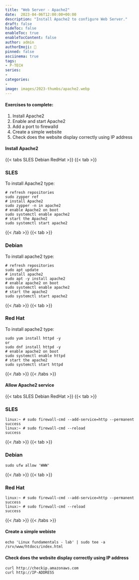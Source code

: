 ```yaml
---
title: "Web Server - Apache2"
date:  2023-04-06T12:00:00+00:00
description: "Install Apache2 to configure Web Server."
draft: false
hideToc: false
enableToc: true
enableTocContent: false
author: admin
authorEmoji: 🐧
pinned: false
asciinema: true
tags:
- P-TECH
series:
-
categories:
- 
image: images/2023-thumbs/apache2.webp
---
```

#### Exercises to complete:
1. Install Apache2
2. Enable and start Apache2
3. Add a port to firewalld
4. Create a simple website
5. Check does the website display correctly using IP address

<script async id="asciicast-575077" src="https://asciinema.org/a/575077.js"></script>

#### Install Apache2

{{< tabs SLES Debian RedHat >}}
  {{< tab >}}
  ### SLES
  To install Apache2 type:
  ```
  # refresh repositories
  sudo zypper ref
  # install Apache2
  sudo zypper -n in apache2
  # enable Apache2 on boot
  sudo systemctl enable apache2
  # start the Apache2
  sudo systemctl start apache2
  ```
  {{< /tab >}}
  {{< tab >}}
  ### Debian
  To install apache2 type:
  ```
  # refresh repositories
  sudo apt update
  # install apache2
  sudo apt -y install apache2
  # enable apache2 on boot
  sudo systemctl enable apache2
  # start the apache2
  sudo systemctl start apache2
  ```
  {{< /tab >}}
  {{< tab >}}
  ### Red Hat
  To install apache2 type:
  ```
  sudo yum install httpd -y
  or
  sudo dnf install httpd -y
  # enable apache2 on boot
  sudo systemctl enable httpd
  # start the apache2
  sudo systemctl start httpd
  ```
  {{< /tab >}}
{{< /tabs >}}

#### Allow Apache2 service

{{< tabs SLES Debian RedHat >}}
  {{< tab >}}
  ### SLES
  ```
  linux:~ # sudo firewall-cmd --add-service=http --permanent
  success
  linux:~ # sudo firewall-cmd --reload
  success
  ```
  {{< /tab >}}
  {{< tab >}}
  ### Debian
  ```
  sudo ufw allow 'WWW'
  ```
  {{< /tab >}}
  {{< tab >}}
  ### Red Hat
  ```
  linux:~ # sudo firewall-cmd --add-service=http --permanent
  success
  linux:~ # sudo firewall-cmd --reload
  success
  ```
  {{< /tab >}}
{{< /tabs >}}

#### Create a simple webiste

```
echo 'Linux fundamentals - lab' | sudo tee -a /srv/www/htdocs/index.html
```

#### Check does the website display correctly using IP address

```
curl http://checkip.amazonaws.com
curl http://IP-ADDRESS
```